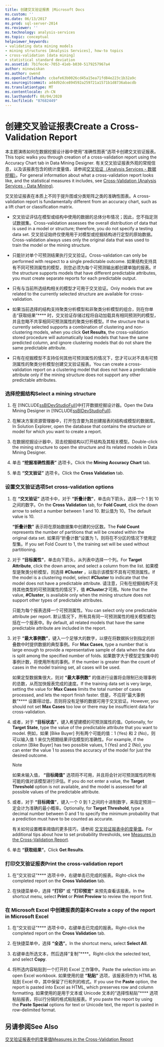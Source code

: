 ```yaml
---
title: 创建交叉验证报表 |Microsoft Docs
ms.custom: ''
ms.date: 06/13/2017
ms.prod: sql-server-2014
ms.reviewer: ''
ms.technology: analysis-services
ms.topic: conceptual
helpviewer_keywords:
- validating data mining models
- mining structures [Analysis Services], how-to topics
- cross-validation [data mining]
- statistical standard deviation
ms.assetid: 7b1fec4c-7053-41eb-b030-5179257967a4
author: minewiskan
ms.author: owend
ms.openlocfilehash: ccbafe63b0026cd45a15ea71fd84e223c1b32a9c
ms.sourcegitcommit: ad4d92dce894592a259721a1571b1d8736abacdb
ms.translationtype: MT
ms.contentlocale: zh-CN
ms.lasthandoff: 08/04/2020
ms.locfileid: "87682449"
---
```

# <a name="create-a-cross-validation-report"></a><span data-ttu-id="bd916-102">创建交叉验证报表</span><span class="sxs-lookup"><span data-stu-id="bd916-102">Create a Cross-Validation Report</span></span>
  <span data-ttu-id="bd916-103">本主题演练如何在数据挖掘设计器中使用“准确性图表”选项卡创建交叉验证报表。</span><span class="sxs-lookup"><span data-stu-id="bd916-103">This topic walks you through creation of a cross-validation report using the Accuracy Chart tab in Data Mining Designer.</span></span> <span data-ttu-id="bd916-104">有关交叉验证报表外观的常规信息，以及该报表包含的统计度量值，请参阅[交叉验证（Analysis Services - 数据挖掘）](cross-validation-analysis-services-data-mining.md)。</span><span class="sxs-lookup"><span data-stu-id="bd916-104">For general information about what a cross-validation report looks like, and the statistical measures it includes, see [Cross-Validation &#40;Analysis Services - Data Mining&#41;](cross-validation-analysis-services-data-mining.md).</span></span>  
  
 <span data-ttu-id="bd916-105">交叉验证报表在本质上不同于提升图或分类矩阵之类的准确性图表。</span><span class="sxs-lookup"><span data-stu-id="bd916-105">A cross-validation report is fundamentally different from an accuracy chart, such as a lift chart or classification matrix.</span></span>  
  
-   <span data-ttu-id="bd916-106">交叉验证评估在模型或结构中使用的数据的总体分布情况；因此，您不指定测试数据集。</span><span class="sxs-lookup"><span data-stu-id="bd916-106">Cross-validation assesses the overall distribution of data that is used in a model or structure; therefore, you do not specify a testing data set.</span></span> <span data-ttu-id="bd916-107">交叉验证始终仅使用用于对模型或挖掘结构进行定型的原始数据。</span><span class="sxs-lookup"><span data-stu-id="bd916-107">Cross-validation always uses only the original data that was used to train the model or the mining structure.</span></span>  
  
-   <span data-ttu-id="bd916-108">只能针对单个可预测结果执行交叉验证。</span><span class="sxs-lookup"><span data-stu-id="bd916-108">Cross-validation can only be performed with respect to a single predictable outcome.</span></span> <span data-ttu-id="bd916-109">如果结构支持具有不同可预测属性的模型，则您必须为每个可预测输出都创建单独的报表。</span><span class="sxs-lookup"><span data-stu-id="bd916-109">If the structure supports models that have different predictable attributes, you must create separate reports for each predictable output.</span></span>  
  
-   <span data-ttu-id="bd916-110">只有与当前所选结构相关的模型才可用于交叉验证。</span><span class="sxs-lookup"><span data-stu-id="bd916-110">Only models that are related to the currently selected structure are available for cross-validation.</span></span>  
  
-   <span data-ttu-id="bd916-111">如果当前选择的结构支持聚类分析模型和非聚类分析模型的组合，则在你单击“获取结果”\*\*\*\* 时，交叉验证存储过程将自动加载具有相同预测列的模型，并且忽略不共享相同可预测属性的聚类分析模型。</span><span class="sxs-lookup"><span data-stu-id="bd916-111">If the structure that is currently selected supports a combination of clustering and non-clustering models, when you click **Get Results**, the cross-validation stored procedure will automatically load models that have the same predicted column, and ignore clustering models that do not share the same predictable attribute.</span></span>  
  
-   <span data-ttu-id="bd916-112">只有在挖掘模型不支持任何其他可预测属性的情况下，您才可以对不具有可预测属性的聚类分析模型创建交叉验证报表。</span><span class="sxs-lookup"><span data-stu-id="bd916-112">You can create a cross-validation report on a clustering model that does not have a predictable attribute only if the mining structure does not support any other predictable attributes.</span></span>  
  
### <a name="select-a-mining-structure"></a><span data-ttu-id="bd916-113">选择挖掘结构</span><span class="sxs-lookup"><span data-stu-id="bd916-113">Select a mining structure</span></span>  
  
1.  <span data-ttu-id="bd916-114">在 [!INCLUDE[ssBIDevStudioFull](../../includes/ssbidevstudiofull-md.md)]中打开数据挖掘设计器。</span><span class="sxs-lookup"><span data-stu-id="bd916-114">Open the Data Mining Designer in [!INCLUDE[ssBIDevStudioFull](../../includes/ssbidevstudiofull-md.md)].</span></span>  
  
2.  <span data-ttu-id="bd916-115">在解决方案资源管理器中，打开包含要为其创建报表的结构或模型的数据库。</span><span class="sxs-lookup"><span data-stu-id="bd916-115">In Solution Explorer, open the database that contains the structure or model for which you want to create a report.</span></span>  
  
3.  <span data-ttu-id="bd916-116">在数据挖掘设计器中，双击挖掘结构以打开结构及其相关模型。</span><span class="sxs-lookup"><span data-stu-id="bd916-116">Double-click the mining structure to open the structure and its related models in Data Mining Designer.</span></span>  
  
4.  <span data-ttu-id="bd916-117">单击 **“挖掘准确性图表”** 选项卡。</span><span class="sxs-lookup"><span data-stu-id="bd916-117">Click the **Mining Accuracy Chart** tab.</span></span>  
  
5.  <span data-ttu-id="bd916-118">单击 **“交叉验证”** 选项卡。</span><span class="sxs-lookup"><span data-stu-id="bd916-118">Click the **Cross Validation** tab.</span></span>  
  
### <a name="set-cross-validation-options"></a><span data-ttu-id="bd916-119">设置交叉验证选项</span><span class="sxs-lookup"><span data-stu-id="bd916-119">Set cross-validation options</span></span>  
  
1.  <span data-ttu-id="bd916-120">在 **“交叉验证”** 选项卡中，对于 **“折叠计数”**，单击向下箭头，选择一个 1 到 10 之间的数字。</span><span class="sxs-lookup"><span data-stu-id="bd916-120">On the **Cross Validation** tab, for **Fold Count**, click the down arrow to select a number between 1 and 10.</span></span> <span data-ttu-id="bd916-121">默认值为 10。</span><span class="sxs-lookup"><span data-stu-id="bd916-121">The default value is 10.</span></span>  
  
     <span data-ttu-id="bd916-122">**“折叠计数”** 表示将在原始数据集中创建的分区数。</span><span class="sxs-lookup"><span data-stu-id="bd916-122">The **Fold Count** represents the number of partitions that will be created within the original data set.</span></span> <span data-ttu-id="bd916-123">如果将“折叠计数”设置为 1，则将在不分区的情况下使用定型集。</span><span class="sxs-lookup"><span data-stu-id="bd916-123">If you set Fold Count to 1, the training set will be used without partitioning.</span></span>  
  
2.  <span data-ttu-id="bd916-124">对于 **“目标属性”**，单击向下箭头，从列表中选择一个列。</span><span class="sxs-lookup"><span data-stu-id="bd916-124">For **Target Attribute**, click the down arrow, and select a column from the list.</span></span> <span data-ttu-id="bd916-125">如果模型是聚类分析模型，则选择 **#Cluster** ，以指示该模型不具有可预测属性。</span><span class="sxs-lookup"><span data-stu-id="bd916-125">If the model is a clustering model, select **#Cluster** to indicate that the model does not have a predictable attribute.</span></span> <span data-ttu-id="bd916-126">请注意，只有在挖掘结构不支持其他类型的可预测属性的情况下，值 **#Cluster**才可用。</span><span class="sxs-lookup"><span data-stu-id="bd916-126">Note that the value, **#Cluster**, is available only when the mining structure does not support other types of predictable attributes.</span></span>  
  
     <span data-ttu-id="bd916-127">只能为每个报表选择一个可预测属性。</span><span class="sxs-lookup"><span data-stu-id="bd916-127">You can select only one predictable attribute per report.</span></span> <span data-ttu-id="bd916-128">默认情况下，所有具有同一可预测属性的相关模型都包括在一个报表中。</span><span class="sxs-lookup"><span data-stu-id="bd916-128">By default, all related models that have the same predictable attribute are included in the report.</span></span>  
  
3.  <span data-ttu-id="bd916-129">对于 **“最大事例数”**，键入一个足够大的数字，以便在将数据拆分到指定的折叠数中时提供数据的典型事例。</span><span class="sxs-lookup"><span data-stu-id="bd916-129">For **Max Cases**, type a number that is large enough to provide a representative sample of data when the data is split among the specified number of folds.</span></span> <span data-ttu-id="bd916-130">如果数字大于模型定型集中的事例计数，将使用所有的事例。</span><span class="sxs-lookup"><span data-stu-id="bd916-130">If the number is greater than the count of cases in the model training set, all cases will be used.</span></span>  
  
     <span data-ttu-id="bd916-131">如果定型数据集很大，则对 **“最大事例数”** 的值进行设置将会限制已处理事例的总数，从而加快报表完成的速度。</span><span class="sxs-lookup"><span data-stu-id="bd916-131">If the training data set is very large, setting the value for **Max Cases** limits the total number of cases processed, and lets the report finish faster.</span></span> <span data-ttu-id="bd916-132">但是，不应将“最大事例数”\*\*\*\* 设置得过低，否则将没有足够的数据可用于交叉验证。</span><span class="sxs-lookup"><span data-stu-id="bd916-132">However, you should not set **Max Cases** too low or there may be insufficient data for cross-validation.</span></span>  
  
4.  <span data-ttu-id="bd916-133">或者，对于 **“目标状态”**，键入希望建模的可预测属性的值。</span><span class="sxs-lookup"><span data-stu-id="bd916-133">Optionally, for **Target State**, type the value of the predictable attribute that you want to model.</span></span> <span data-ttu-id="bd916-134">例如，如果 [Bike Buyer] 列有两个可能的值：1 (Yes) 和 2 (No)，则可以输入值 1 来仅为预期结果评估模型的准确性。</span><span class="sxs-lookup"><span data-stu-id="bd916-134">For example, if the column [Bike Buyer] has two possible values, 1 (Yes) and 2 (No), you can enter the value 1 to assess the accuracy of the model for just the desired outcome.</span></span>  
  
    > [!NOTE]  
    >  <span data-ttu-id="bd916-135"> 如果未输入值， **“目标阈值”** 选项将不可用，并且将会针对可预测属性的所有可能的值对该模型进行评估。</span><span class="sxs-lookup"><span data-stu-id="bd916-135">If you do not enter a value, the **Target Threshold** option is not available, and the model is assessed for all possible values of the predictable attribute.</span></span>  
  
5.  <span data-ttu-id="bd916-136">或者，对于 **“目标阈值”**，键入一个 0 到 1 之间的十进制数字，来指定预测一定会计为准确的最小概率。</span><span class="sxs-lookup"><span data-stu-id="bd916-136">Optionally, for **Target Threshold**, type a decimal number between 0 and 1 to specify the minimum probability that a prediction must have to be counted as accurate.</span></span>  
  
     <span data-ttu-id="bd916-137">有关如何设置概率阈值的更多技巧，请参阅 [交叉验证报表中的度量值](measures-in-the-cross-validation-report.md)。</span><span class="sxs-lookup"><span data-stu-id="bd916-137">For additional tips about how to set probability thresholds, see [Measures in the Cross-Validation Report](measures-in-the-cross-validation-report.md).</span></span>  
  
6.  <span data-ttu-id="bd916-138">单击 **“获取结果”**。</span><span class="sxs-lookup"><span data-stu-id="bd916-138">Click **Get Results**.</span></span>  
  
### <a name="print-the-cross-validation-report"></a><span data-ttu-id="bd916-139">打印交叉验证报表</span><span class="sxs-lookup"><span data-stu-id="bd916-139">Print the cross-validation report</span></span>  
  
1.  <span data-ttu-id="bd916-140">在“交叉验证”\*\*\*\* 选项卡中，右键单击已完成的报表。</span><span class="sxs-lookup"><span data-stu-id="bd916-140">Right-click the completed report on the **Cross Validation** tab.</span></span>  
  
2.  <span data-ttu-id="bd916-141">在快捷菜单中，选择 **“打印”** 或 **“打印预览”** 来预先查看该报表。</span><span class="sxs-lookup"><span data-stu-id="bd916-141">In the shortcut menu, select **Print** or **Print Preview** to review the report first.</span></span>  
  
### <a name="create-a-copy-of-the-report-in-microsoft-excel"></a><span data-ttu-id="bd916-142">在 Microsoft Excel 中创建报表的副本</span><span class="sxs-lookup"><span data-stu-id="bd916-142">Create a copy of the report in Microsoft Excel</span></span>  
  
1.  <span data-ttu-id="bd916-143">在“交叉验证”\*\*\*\* 选项卡中，右键单击已完成的报表。</span><span class="sxs-lookup"><span data-stu-id="bd916-143">Right-click the completed report on the **Cross Validation** tab.</span></span>  
  
2.  <span data-ttu-id="bd916-144">在快捷菜单中，选择 **“全选”**。</span><span class="sxs-lookup"><span data-stu-id="bd916-144">In the shortcut menu, select **Select All**.</span></span>  
  
3.  <span data-ttu-id="bd916-145">右键单击所选文本，然后选择“复制”\*\*\*\*。</span><span class="sxs-lookup"><span data-stu-id="bd916-145">Right-click the selected text, and select **Copy**.</span></span>  
  
4.  <span data-ttu-id="bd916-146">将所选内容粘贴到一个打开的 Excel 工作簿中。</span><span class="sxs-lookup"><span data-stu-id="bd916-146">Paste the selection into an open Excel workbook.</span></span> <span data-ttu-id="bd916-147">如果使用的是 **“粘贴”** 选项，该报表将作为 HTML 粘贴到 Excel 中，其中保留了行和列的格式。</span><span class="sxs-lookup"><span data-stu-id="bd916-147">If you use the **Paste** option, the report is pasted into Excel as HTML, which preserves row and column formatting.</span></span> <span data-ttu-id="bd916-148">如果使用的是用于文本或 Unicode 文本的“选择性粘贴”\*\*\*\* 选项粘贴报表，将以行分隔的格式粘贴报表。</span><span class="sxs-lookup"><span data-stu-id="bd916-148">If you paste the report by using the **Paste Special** options for text or Unicode text, the report is pasted in row-delimited format.</span></span>  
  
## <a name="see-also"></a><span data-ttu-id="bd916-149">另请参阅</span><span class="sxs-lookup"><span data-stu-id="bd916-149">See Also</span></span>  
 [<span data-ttu-id="bd916-150">交叉验证报表中的度量值</span><span class="sxs-lookup"><span data-stu-id="bd916-150">Measures in the Cross-Validation Report</span></span>](measures-in-the-cross-validation-report.md)  
  
  
